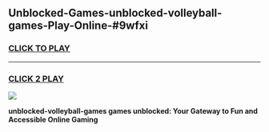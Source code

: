 
## Unblocked-Games-unblocked-volleyball-games-Play-Online-#9wfxi
<h3>
<a href="https://premium.freeplayer.one?title=unblocked-volleyball-games&ref=27F">CLICK TO PLAY</a></h3>
<hr>

<h3>
<a href="https://premium.freeplayer.one?title=unblocked-volleyball-games&ref=27F">CLICK 2 PLAY</a>
  
</h3>

<a href="https://premium.freeplayer.one?title=unblocked-volleyball-games&ref=27F"><img src="https://clearcache.store/games.png"></a>


**unblocked-volleyball-games games unblocked: Your Gateway to Fun and Accessible Online Gaming**
